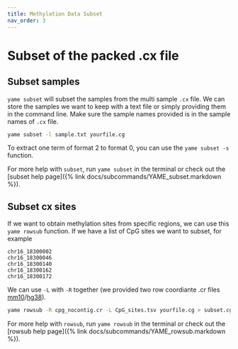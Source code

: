 ```yaml
---
title: Methylation Data Subset
nav_order: 3
---
```


# Subset of the packed .cx file

## Subset samples

`yame subset` will subset the samples from the multi sample `.cx` file. We can store the samples we want to keep with a text file or simply providing them in the command line. Make sure the sample names provided is in the sample names of `.cx` file.

```bash
yame subset -l sample.txt yourfile.cg
```

To extract one term of format 2 to format 0, you can use the `yame subset -s` function.

For more help with `subset`, run `yame subset` in the terminal or check out the
[subset help page]({% link docs/subcommands/YAME_subset.markdown %}).

## Subset cx sites

If we want to obtain methylation sites from specific regions, we can use this `yame rowsub` function. 
If we have a list of CpG sites we want to subset, for example 

```
chr16_18300002
chr16_18300046
chr16_18300140
chr16_18300162
chr16_18300172
```
We can use `-L` with `-R` together (we provided two row coordiante .cr files [mm10](https://github.com/zhou-lab/KYCGKB_mm10)/[hg38](https://github.com/zhou-lab/KYCGKB_hg38)). 

```bash
yame rowsub -R cpg_nocontig.cr -L CpG_sites.tsv yourfile.cg > subset.cg
```

For more help with `rowsub`, run `yame rowsub` in the terminal or check out the
[rowsub help page]({% link docs/subcommands/YAME_rowsub.markdown %}).